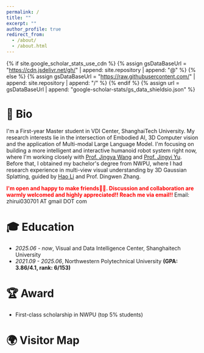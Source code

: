 ```yaml
---
permalink: /
title: ""
excerpt: ""
author_profile: true
redirect_from: 
  - /about/
  - /about.html
---
```


{% if site.google_scholar_stats_use_cdn %}
{% assign gsDataBaseUrl = "https://cdn.jsdelivr.net/gh/" | append: site.repository | append: "@" %}
{% else %}
{% assign gsDataBaseUrl = "https://raw.githubusercontent.com/" | append: site.repository | append: "/" %}
{% endif %}
{% assign url = gsDataBaseUrl | append: "google-scholar-stats/gs_data_shieldsio.json" %}

<span class='anchor' id='about-me'></span>
# 🤗 Bio
I'm a First-year Master student in VDI Center, ShanghaiTech University. My research interests lie in the intersection of Embodied AI, 3D Computer vision and the application of Multi-modal Large Language Model. I'm focusing on building a more intelligent and interactive humanoid robot system right now, where I'm working closely with [Prof. Jingya Wang](https://faculty.sist.shanghaitech.edu.cn/faculty/wangjingya/) and [Prof. Jingyi Yu](https://scholar.google.com/citations?user=R9L_AfQAAAAJ&hl=zh-CN). Before that, I obtained my bachelor's degree from NWPU, where I had research experience in multi-view visual understanding by 3D Gaussian Splatting, guided by [Hao Li](https://lifuguan.github.io/) and Prof. Dingwen Zhang.

<strong style="color:red">I'm open and happy to make friends🥳🥳. Discussion and collaboration are warmly welcomed and highly appreciated!! Reach me via email!! </strong>
Email: zhirui030701 AT gmail DOT com

# 🎓 Education
- *2025.06 - now*, Visual and Data Intelligence Center, Shanghaitech University
- *2021.09 - 2025.06*, Northwestern Polytechnical University __(GPA: 3.86/4.1, rank: 6/153)__

# 🏆 Award
- First-class scholarship in NWPU (top 5% students)

# 🌍 Visitor Map
<table width="100%" align="center" border="0" cellspacing="0" cellpadding="5">
  <tbody>
      <tr>
          <td style="padding:0px">
              <br>
              <br>
              <div>
                  <script type='text/javascript' id='clustrmaps' src='//cdn.clustrmaps.com/map_v2.js?cl=0e1633&w=400&t=tt&d=Fqedyl9HmwV-Dlk4qDHDO6LQ4CFJXYxYt-hyoZ2Zfq8&co=0b4975&cmo=3acc3a&cmn=ff5353&ct=cdd4d9'></script>
                  <!-- <a target="_top" href="http://clustrmaps.com/site/1acpn?utm_source=widget&amp;utm_campaign=widget_ctr" id="clustrmaps-widget-v2" class="clustrmaps-map-control" style="width: 300px;">
-->                               </div>
          </td>
      </tr>
  </tbody>
</table>




